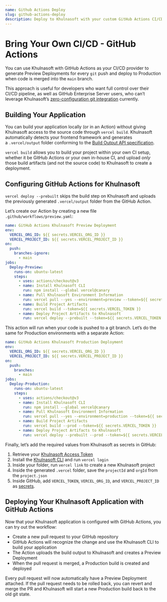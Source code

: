 ```yaml
---
name: Github Actions Deploy
slug: github-actions-deploy
description: Deploy to Khulnasoft with your custom GitHub Actions CI/CD.
---
```


# Bring Your Own CI/CD - GitHub Actions

You can use Khulnasoft with GitHub Actions as your CI/CD provider to generate Preview Deployments for every `git` push and deploy to Production when code is merged into the `main` branch.

This approach is useful for developers who want full control over their CI/CD pipeline, as well as GitHub Enterprise Server users, who can’t leverage Khulnasoft’s [zero-configuration git integration](https://vercel.com/docs/concepts/git/vercel-for-github) currently.

## Building Your Application

You can build your application locally (or in an Action) without giving Khulnasoft access to the source code through `vercel build`. Khulnasoft automatically detects your frontend framework and generates a `.vercel/output` folder conforming to the [Build Output API specification](https://vercel.com/blog/build-output-api).

`vercel build` allows you to build your project within your own CI setup, whether it be GitHub Actions or your own in-house CI, and upload _only_ those build artifacts (and not the source code) to Khulnasoft to create a deployment.

## Configuring GitHub Actions for Khulnasoft

`vercel deploy --prebuilt` skips the build step on Khulnasoft and uploads the previously generated `.vercel/output` folder from the GitHub Action.

Let’s create our Action by creating a new file `.github/workflows/preview.yaml`:

```yaml
name: GitHub Actions Khulnasoft Preview Deployment
env:
  VERCEL_ORG_ID: ${{ secrets.VERCEL_ORG_ID }}
  VERCEL_PROJECT_ID: ${{ secrets.VERCEL_PROJECT_ID }}
on:
  push:
    branches-ignore:
      - main
jobs:
  Deploy-Preview:
    runs-on: ubuntu-latest
    steps:
      - uses: actions/checkout@v3
      - name: Install Khulnasoft CLI
        run: npm install --global vercel@canary
      - name: Pull Khulnasoft Environment Information
        run: vercel pull --yes --environment=preview --token=${{ secrets.VERCEL_TOKEN }}
      - name: Build Project Artifacts
        run: vercel build --token=${{ secrets.VERCEL_TOKEN }}
      - name: Deploy Project Artifacts to Khulnasoft
        run: vercel deploy --prebuilt --token=${{ secrets.VERCEL_TOKEN }}
```

This action will run when your code is pushed to a git branch. Let’s do the same for Production environments with a separate Action:

```yaml
name: GitHub Actions Khulnasoft Production Deployment
env:
  VERCEL_ORG_ID: ${{ secrets.VERCEL_ORG_ID }}
  VERCEL_PROJECT_ID: ${{ secrets.VERCEL_PROJECT_ID }}
on:
  push:
    branches:
      - main
jobs:
  Deploy-Production:
    runs-on: ubuntu-latest
    steps:
      - uses: actions/checkout@v3
      - name: Install Khulnasoft CLI
        run: npm install --global vercel@canary
      - name: Pull Khulnasoft Environment Information
        run: vercel pull --yes --environment=production --token=${{ secrets.VERCEL_TOKEN }}
      - name: Build Project Artifacts
        run: vercel build --prod --token=${{ secrets.VERCEL_TOKEN }}
      - name: Deploy Project Artifacts to Khulnasoft
        run: vercel deploy --prebuilt --prod --token=${{ secrets.VERCEL_TOKEN }}
```

Finally, let’s add the required values from Khulnasoft as secrets in GitHub:

1. Retrieve your [Khulnasoft Access Token](https://vercel.com/support/articles/how-do-i-use-a-vercel-api-access-token)
2. Install the [Khulnasoft CLI](https://vercel.com/cli) and run `vercel login`
3. Inside your folder, run `vercel link` to create a new Khulnasoft project
4. Inside the generated `.vercel` folder, save the `projectId` and `orgId` from the `project.json`
5. Inside GitHub, add `VERCEL_TOKEN`, `VERCEL_ORG_ID`, and `VERCEL_PROJECT_ID` as [secrets](https://docs.github.com/en/actions/security-guides/encrypted-secrets).

## Deploying Your Khulnasoft Application with GitHub Actions

Now that your Khulnasoft application is configured with GitHub Actions, you can try out the workflow:

- Create a new pull request to your GitHub repository
- GitHub Actions will recognize the change and use the Khulnasoft CLI to build your application
- The Action uploads the build output to Khulnasoft and creates a Preview Deployment
- When the pull request is merged, a Production build is created and deployed

Every pull request will now automatically have a Preview Deployment attached. If the pull request needs to be rolled back, you can revert and merge the PR and Khulnasoft will start a new Production build back to the old git state.
